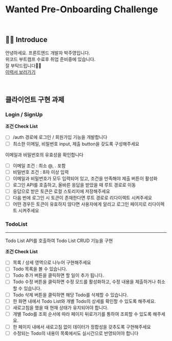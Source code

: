 # Wanted Pre-Onboarding Challenge


<br />

## 👋🏻 Introduce

안녕하세요. 프론트엔드 개발자 박주영입니다. <br>
위코드 부트캠프 수료후 취업 준비중에 있습니다. <br>
잘 부탁드립니다🙏🏻 <br>
[이력서 보러가기](https://disco-language-571.notion.site/2710930424da4600a7b9be47b60f57dc)

<br>

## 클라이언트 구현 과제
### Login / SignUp

**조건 Check List**
- [ ] /auth 경로에 로그인 / 회원가입 기능을 개발합니다
- [ ] 최소한 이메일, 비밀번호 input, 제출 button을 갖도록 구성해주세요

이메일과 비밀번호의 유효성을 확인합니다
- [ ] 이메일 조건 : 최소 @, . 포함
- [ ] 비밀번호 조건 : 8자 이상 입력
- [ ] 이메일과 비밀번호가 모두 입력되어 있고, 조건을 만족해야 제출 버튼이 활성화
- [ ] 로그인 API를 호출하고, 올바른 응답을 받았을 때 루트 경로로 이동
- [ ] 응답으로 받은 토큰은 로컬 스토리지에 저장해주세요
- [ ] 다음 번에 로그인 시 토큰이 존재한다면 루트 경로로 리다이렉트 시켜주세요
- [ ] 어떤 경우든 토큰이 유효하지 않다면 사용자에게 알리고 로그인 페이지로 리다이렉트 시켜주세요

### TodoList
---
Todo List API를 호출하여 Todo List CRUD 기능을 구현

**조건 Check List**
- [ ] 목록 / 상세 영역으로 나누어 구현해주세요
- [ ] Todo 목록을 볼 수 있습니다.
- [ ] Todo 추가 버튼을 클릭하면 할 일이 추가 됩니다.
- [ ] Todo 수정 버튼을 클릭하면 수정 모드를 활성화하고, 수정 내용을 제출하거나 취소할 수 있습니다.
- [ ] Todo 삭제 버튼을 클릭하면 해당 Todo를 삭제할 수 있습니다.
- [ ] 한 화면 내에서 Todo List와 개별 Todo의 상세를 확인할 수 있도록 해주세요.
- [ ] 새로고침을 했을 때 현재 상태가 유지되어야 합니다.
- [ ] 개별 Todo를 조회 순서에 따라 페이지 뒤로가기를 통하여 조회할 수 있도록 해주세요.
- [ ] 한 페이지 내에서 새로고침 없이 데이터가 정합성을 갖추도록 구현해주세요
- [ ] 수정되는 Todo의 내용이 목록에서도 실시간으로 반영되어야 합니다
